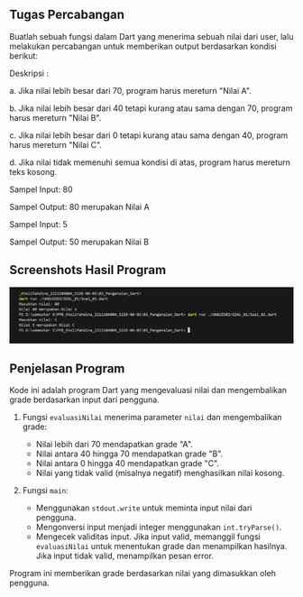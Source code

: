 ## Tugas Percabangan

Buatlah sebuah fungsi dalam Dart yang menerima sebuah nilai dari user, lalu melakukan
percabangan untuk memberikan output berdasarkan kondisi berikut:

Deskripsi :

a. Jika nilai lebih besar dari 70, program harus mereturn "Nilai A". 

b. Jika nilai lebih besar dari 40 tetapi kurang atau sama dengan 70, program harus
mereturn "Nilai B".

c. Jika nilai lebih besar dari 0 tetapi kurang atau sama dengan 40, program harus
mereturn "Nilai C".

d. Jika nilai tidak memenuhi semua kondisi di atas, program harus mereturn teks
kosong.


Sampel Input: 80

Sampel Output: 80 merupakan Nilai A

Sampel Input: 5

Sampel Output: 50 merupakan Nilai B

## Screenshots Hasil Program

![App Screenshot](./ss_soal_01.png)

## Penjelasan Program
Kode ini adalah program Dart yang mengevaluasi nilai dan mengembalikan grade berdasarkan input dari pengguna.

1. Fungsi `evaluasiNilai` menerima parameter `nilai` dan mengembalikan grade:
   - Nilai lebih dari 70 mendapatkan grade "A".
   - Nilai antara 40 hingga 70 mendapatkan grade "B".
   - Nilai antara 0 hingga 40 mendapatkan grade "C".
   - Nilai yang tidak valid (misalnya negatif) menghasilkan nilai kosong.

2. Fungsi `main`:
   - Menggunakan `stdout.write` untuk meminta input nilai dari pengguna.
   - Mengonversi input menjadi integer menggunakan `int.tryParse()`.
   - Mengecek validitas input. Jika input valid, memanggil fungsi `evaluasiNilai` untuk menentukan grade dan menampilkan hasilnya. Jika input tidak valid, menampilkan pesan error.

Program ini memberikan grade berdasarkan nilai yang dimasukkan oleh pengguna.